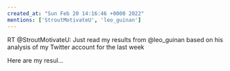 ```yaml
---
created_at: "Sun Feb 20 14:16:46 +0000 2022"
mentions: ['StroutMotivateU', 'leo_guinan']
---
```


RT @StroutMotivateU: Just read my results from @leo_guinan based on his analysis of my Twitter account for the last week

Here are my resul…